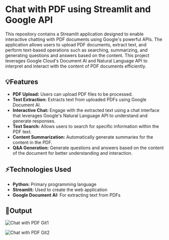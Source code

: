 # Chat with PDF using Streamlit and Google API

This repository contains a Streamlit application designed to enable interactive chatting with PDF documents using Google's powerful APIs. The application allows users to upload PDF documents, extract text, and perform text-based operations such as searching, summarizing, and generating questions and answers based on the content. This project leverages Google Cloud's Document AI and Natural Language API to interpret and interact with the content of PDF documents efficiently.

## 💡Features
* __PDF Upload:__ Users can upload PDF files to be processed.
* __Text Extraction:__ Extracts text from uploaded PDFs using Google Document AI.
* __Interactive Chat:__ Engage with the extracted text using a chat interface that leverages Google's Natural Language API to understand and generate responses.
* __Text Search:__ Allows users to search for specific information within the PDF text.
* __Content Summarization:__ Automatically generate summaries for the content in the PDF.
* __Q&A Generation:__ Generate questions and answers based on the content of the document for better understanding and interaction.

## ⚡Technologies Used
* __Python:__ Primary programming language
* __Streamlit:__ Used to create the web application
* __Google Document AI:__ For extracting text from PDFs

## 📌Output

![Chat with PDF Git1](https://github.com/sriramdharnish/Chat_with_PDF/assets/94969747/6bdc51c9-2793-4987-9508-88ff91caefce)

![Chat with PDF Git2](https://github.com/sriramdharnish/Chat_with_PDF/assets/94969747/ab812b1c-218f-4173-999a-da08820a1c89)




  
